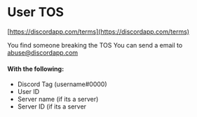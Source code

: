# User TOS
[https://discordapp.com/terms](https://discordapp.com/terms)

You find someone breaking the TOS You can send a email to abuse@discordapp.com 

#### With the following:

- Discord Tag (username#0000)
- User ID
- Server name (if its a server)
- Server ID (if its a server
